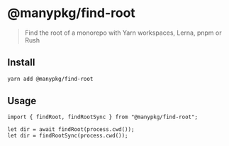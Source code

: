 # @manypkg/find-root

> Find the root of a monorepo with Yarn workspaces, Lerna, pnpm or Rush

## Install

```bash
yarn add @manypkg/find-root
```

## Usage

```tsx
import { findRoot, findRootSync } from "@manypkg/find-root";

let dir = await findRoot(process.cwd());
let dir = findRootSync(process.cwd());
```
